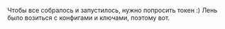 Чтобы все собралось и запустилось, нужно попросить токен :) 
Лень было возиться с конфигами и ключами, поэтому вот. 

